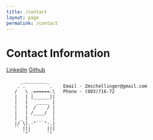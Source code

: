 ```yaml
---
title: /contact
layout: page
permalink: /contact
---
```



# Contact Information
[Linkedin](https://www.linkedin.com/in/zach-schellinger)  [Github](https://github.com/Zmschellinger)

```
      _________            
    .`.        `.    Email - Zmschellinger@gmail.com        
   /   \ .======.\   Phone - (803)716-72
   |   | |______||   
   |   |   _____ |
   |   |  /    / |
   |   | /____/  |
   | _ |         |
   |/ \|.-"```"-.|
   `` |||      |||
      `"`      `"
```
